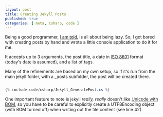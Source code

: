 ```yaml
---
layout: post
title: Creating Jekyll Posts
published: true
categories: [ meta, csharp, code ]
---
```


Being a good programmer, [I am told](http://c2.com/cgi/wiki?LazinessImpatienceHubris), 
is all about being lazy. So, I got bored with creating posts by hand and 
wrote a little console application to do it for me. 

It accepts up to 3 arguments, the post title, a date in [ISO 8601](en.wikipedia.org/wiki/ISO_8601) 
format (today's date is assumed), and a list of tags.

Many of the refinements are based on my own setup, so if it's run from the 
main jekyll folder, with a _posts subfolder, the post will be created there.

```csharp

{% include code/csharp/Jekyll_GeneratePost.cs %}

```

One important feature to note is jekyll *really, really* doesn't like [Unicode with BOM](en.wikipedia.org/wiki/Byte_order_mark), so 
you have to be careful to explicitly create a UTF8Encoding object (with BOM turned off) 
when writing out the file content (see line 42).

